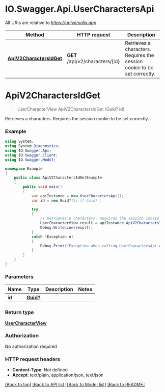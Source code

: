 # IO.Swagger.Api.UserCharactersApi

All URIs are relative to *https://universalis.app*

Method | HTTP request | Description
------------- | ------------- | -------------
[**ApiV2CharactersIdGet**](UserCharactersApi.md#apiv2charactersidget) | **GET** /api/v2/characters/{id} | Retrieves a characters. Requires the session cookie to be set correctly.


<a name="apiv2charactersidget"></a>
# **ApiV2CharactersIdGet**
> UserCharacterView ApiV2CharactersIdGet (Guid? id)

Retrieves a characters. Requires the session cookie to be set correctly.

### Example
```csharp
using System;
using System.Diagnostics;
using IO.Swagger.Api;
using IO.Swagger.Client;
using IO.Swagger.Model;

namespace Example
{
    public class ApiV2CharactersIdGetExample
    {
        public void main()
        {
            var apiInstance = new UserCharactersApi();
            var id = new Guid?(); // Guid? | 

            try
            {
                // Retrieves a characters. Requires the session cookie to be set correctly.
                UserCharacterView result = apiInstance.ApiV2CharactersIdGet(id);
                Debug.WriteLine(result);
            }
            catch (Exception e)
            {
                Debug.Print("Exception when calling UserCharactersApi.ApiV2CharactersIdGet: " + e.Message );
            }
        }
    }
}
```

### Parameters

Name | Type | Description  | Notes
------------- | ------------- | ------------- | -------------
 **id** | [**Guid?**](Guid?.md)|  | 

### Return type

[**UserCharacterView**](UserCharacterView.md)

### Authorization

No authorization required

### HTTP request headers

 - **Content-Type**: Not defined
 - **Accept**: text/plain, application/json, text/json

[[Back to top]](#) [[Back to API list]](../README.md#documentation-for-api-endpoints) [[Back to Model list]](../README.md#documentation-for-models) [[Back to README]](../README.md)

